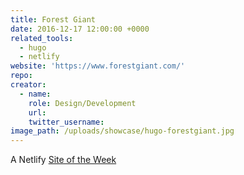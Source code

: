 ```yaml
---
title: Forest Giant
date: 2016-12-17 12:00:00 +0000
related_tools:
  - hugo
  - netlify
website: 'https://www.forestgiant.com/'
repo:
creator:
  - name:
    role: Design/Development
    url:
    twitter_username:
image_path: /uploads/showcase/hugo-forestgiant.jpg
---
```



A Netlify [Site of the Week](https://www.netlify.com/site-of-the-week/forest-giant/)
